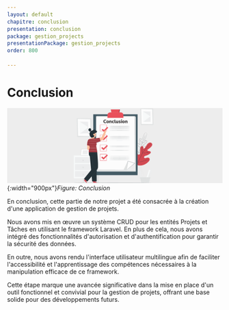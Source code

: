 ```yaml
---
layout: default
chapitre: conclusion
presentation: conclusion
package: gestion_projects
presentationPackage: gestion_projects
order: 800

---
```

# Conclusion

![Conclusion](./images/conclusion.png){:width="900px"}*Figure: Conclusion*

<!-- note -->

En conclusion, cette partie de notre projet a été consacrée à la création d'une application de gestion de projets.

Nous avons mis en œuvre un système CRUD pour les entités Projets et Tâches en utilisant le framework Laravel. En plus de cela, nous avons intégré des fonctionnalités d'autorisation et d'authentification pour garantir la sécurité des données.

En outre, nous avons rendu l'interface utilisateur multilingue afin de faciliter l'accessibilité et l'apprentissage des compétences nécessaires à la manipulation efficace de ce framework.

Cette étape marque une avancée significative dans la mise en place d'un outil fonctionnel et convivial pour la gestion de projets, offrant une base solide pour des développements futurs.

